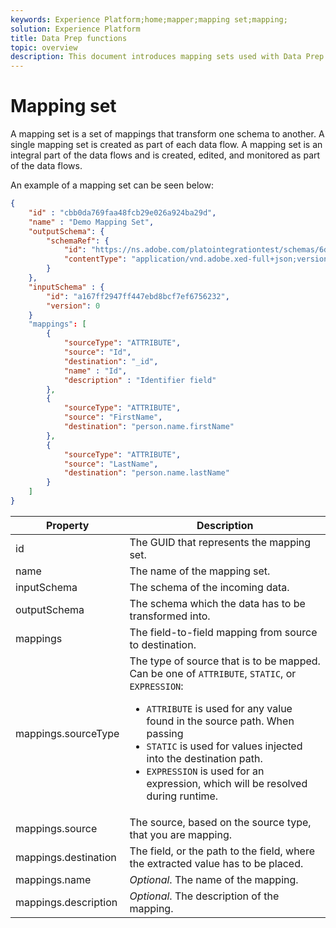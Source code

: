 ```yaml
---
keywords: Experience Platform;home;mapper;mapping set;mapping;
solution: Experience Platform
title: Data Prep functions
topic: overview
description: This document introduces mapping sets used with Data Prep.
---
```


# Mapping set

A mapping set is a set of mappings that transform one schema to another. A single mapping set is created as part of each data flow. A mapping set is an integral part of the data flows and is created, edited, and monitored as part of the data flows.

An example of a mapping set can be seen below:

```json
{
    "id" : "cbb0da769faa48fcb29e026a924ba29d",
    "name" : "Demo Mapping Set",
    "outputSchema": {
        "schemaRef": {
            "id": "https://ns.adobe.com/platointegrationtest/schemas/6dd1768be928c36d58ad4897219bb52d491671f966084bc0",
            "contentType": "application/vnd.adobe.xed-full+json;version=1"
        }
    },
    "inputSchema" : {
        "id": "a167ff2947ff447ebd8bcf7ef6756232",
        "version": 0
    }
    "mappings": [
        {
            "sourceType": "ATTRIBUTE",
            "source": "Id",
            "destination": "_id",
            "name" : "Id",
            "description" : "Identifier field"
        },
        {
            "sourceType": "ATTRIBUTE",
            "source": "FirstName",
            "destination": "person.name.firstName"
        },
        {
            "sourceType": "ATTRIBUTE",
            "source": "LastName",
            "destination": "person.name.lastName"
        }
    ]
}
```

| Property | Description | 
| -------- | ----------- |
| id | The GUID that represents the mapping set. |
| name | The name of the mapping set. |
| inputSchema | The schema of the incoming data. |
| outputSchema | The schema which the data has to be transformed into. |
| mappings | The field-to-field mapping from source to destination. |
| mappings.sourceType | The type of source that is to be mapped. Can be one of `ATTRIBUTE`, `STATIC`, or `EXPRESSION`: <ul><li> `ATTRIBUTE` is used for any value found in the source path. When passing </li><li>`STATIC` is used for values injected into the destination path.</li><li> `EXPRESSION` is used for an expression, which will be resolved during runtime.</li> </ul> |
| mappings.source | The source, based on the source type, that you are mapping. |
| mappings.destination | The field, or the path to the field, where the extracted value has to be placed. |
| mappings.&#8203;name | *Optional*. The name of the mapping. |
| mappings.description | *Optional*. The description of the mapping. |
